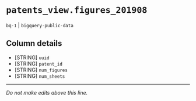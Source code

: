 # `patents_view.figures_201908`
`bq-1` | `bigquery-public-data`

## Column details
* [STRING]    `uuid`
* [STRING]    `patent_id`
* [STRING]    `num_figures`
* [STRING]    `num_sheets`

-------------------------------------------------------------------------------
*Do not make edits above this line.*
